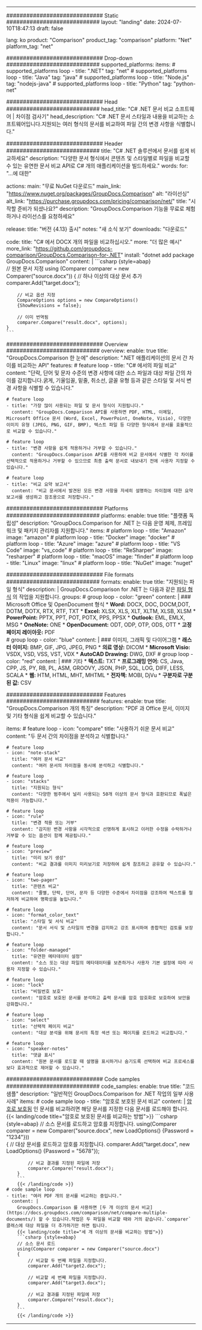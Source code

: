 
---
############################# Static ############################
layout: "landing"
date: 2024-07-10T18:47:13
draft: false

lang: ko
product: "Comparison"
product_tag: "comparison"
platform: "Net"
platform_tag: "net"

############################# Drop-down ############################
supported_platforms:
  items:
    # supported_platforms loop
    - title: ".NET"
      tag: "net"
    # supported_platforms loop
    - title: "Java"
      tag: "java"
    # supported_platforms loop
    - title: "Node.js"
      tag: "nodejs-java"
    # supported_platforms loop
    - title: "Python"
      tag: "python-net"

############################# Head ############################
head_title: "C# .NET 문서 비교 소프트웨어 | 차이점 검사기"
head_description: "C# .NET 문서 스타일과 내용을 비교하는 소프트웨어입니다.지원되는 여러 형식의 문서를 비교하여 파일 간의 변경 사항을 식별합니다."

############################# Header ############################
title: "C# .NET 솔루션에서 문서를 쉽게 비교하세요"
description: "다양한 문서 형식에서 콘텐츠 및 스타일별로 파일을 비교할 수 있는 유연한 문서 비교 API로 C# 개의 애플리케이션을 빌드하세요."
words:
  for: "...에 대한"

actions:
  main: "무료 NuGet 다운로드"
  main_link: "https://www.nuget.org/packages/GroupDocs.Comparison"
  alt: "라이선싱"
  alt_link: "https://purchase.groupdocs.com/pricing/comparison/net/"
  title: "시작할 준비가 되셨나요?"
  description: "GroupDocs.Comparison 기능을 무료로 체험하거나 라이선스를 요청하세요"

release:
  title: "버전 {4.13} 출시"
  notes: "새 소식 보기"
  downloads: "다운로드"

code:
  title: "C# 에서 DOCX 개의 파일을 비교하십시오."
  more: "더 많은 예시"
  more_link: "https://github.com/groupdocs-comparison/GroupDocs.Comparison-for-.NET"
  install: "dotnet add package GroupDocs.Comparison"
  content: |
    ```csharp {style=abap}   
    // 원본 문서 지정
    using (Comparer comparer = new Comparer("source.docx"))
    {
        // 하나 이상의 대상 문서 추가
        comparer.Add("target.docx");

        // 비교 옵션 지정
        CompareOptions options = new CompareOptions() 
        {ShowRevisions = false};

        // 이미 번역됨
        comparer.Compare("result.docx", options);
    }
    ```

############################# Overview ############################
overview:
  enable: true
  title: "GroupDocs.Comparison 한 눈에"
  description: ".NET 애플리케이션의 문서 간 차이를 비교하는 API"
  features:
    # feature loop
    - title: "C# 에서의 파일 비교"
      content: "단락, 단어 및 문자 수준의 변경 사항에 대한 소스 파일과 대상 파일 간의 차이를 감지합니다.굵게, 기울임꼴, 밑줄, 취소선, 글꼴 유형 등과 같은 스타일 및 서식 변경 사항을 식별할 수 있습니다."

    # feature loop
    - title: "가장 많이 사용되는 파일 및 문서 형식이 지원됩니다."
      content: "GroupDocs.Comparison API를 사용하면 PDF, HTML, 이메일, Microsoft Office 문서 (Word, Excel, PowerPoint, OneNote, Visio), 다양한 이미지 유형 (JPEG, PNG, GIF, BMP), 텍스트 파일 등 다양한 형식에서 문서를 효율적으로 비교할 수 있습니다."

    # feature loop
    - title: "변경 사항을 쉽게 적용하거나 거부할 수 있습니다."
      content: "GroupDocs.Comparison API를 사용하여 비교 문서에서 식별한 각 차이를 선택적으로 적용하거나 거부할 수 있으므로 최종 출력 문서로 내보내기 전에 사용자 지정할 수 있습니다."

    # feature loop
    - title: "비교 요약 보고서"
      content: "비교 문서에서 발견된 모든 변경 사항을 자세히 설명하는 차이점에 대한 요약 보고서를 생성하고 참조용으로 저장합니다."

############################# Platforms ############################
platforms:
  enable: true
  title: "플랫폼 독립성"
  description: "GroupDocs.Comparison for .NET 는 다음 운영 체제, 프레임워크 및 패키지 관리자를 지원합니다."
  items:
    # platform loop
    - title: "Amazon"
      image: "amazon"
    # platform loop
    - title: "Docker"
      image: "docker"
    # platform loop
    - title: "Azure"
      image: "azure"
    # platform loop
    - title: "VS Code"
      image: "vs_code"
    # platform loop
    - title: "ReSharper"
      image: "resharper"
    # platform loop
    - title: "macOS"
      image: "finder"
    # platform loop
    - title: "Linux"
      image: "linux"
    # platform loop
    - title: "NuGet"
      image: "nuget"

############################# File formats ############################
formats:
  enable: true
  title: "지원되는 파일 형식"
  description: |
    GroupDocs.Comparison for .NET 는 다음과 같은 [파일 형식](https://docs.groupdocs.com/comparison/net/supported-document-formats/) 의 작업을 지원합니다.
  groups:
    # group loop
    - color: "green"
      content: |
        ### Microsoft Office 및 OpenDocument 형식
        * **Word:** DOCX, DOC, DOCM,DOT, DOTM, DOTX, RTX, RTF, TXT
        * **Excel:** XLSX, XLS, XLT, XLTM, XLSB, XLSM
        * **PowerPoint:** PPTX, PPT, POT, POTX, PPS, PPSX
        * **Outlook:** EML, EMLX, MSG
        * **OneNote:** ONE
        * **OpenDocument:** ODT, ODP, OTP, ODS, OTT
        * **고정 페이지 레이아웃:** PDF        
    # group loop
    - color: "blue"
      content: |
        ### 이미지, 그래픽 및 다이어그램
        * **래스터 이미지:** BMP, GIF, JPG, JPEG, PNG
        * **의료 영상:** DICOM
        * **Microsoft Visio:** VSDX, VSD, VSS, VST, VDX
        * **AutoCAD Drawing:** DWG, DXF
      # group loop
    - color: "red"
      content: |
        ### 기타
        * **텍스트:** TXT
        * **프로그래밍 언어:** CS, Java, CPP, JS, PY, RB, PL, ASM, GROOVY, JSON, PHP, SQL, LOG, DIFF, LESS, SCALA
        * **웹:** HTM, HTML, MHT, MHTML
        * **전자책:** MOBI, DjVu
        * **구분자로 구분된 값:** CSV

############################# Features ############################
features:
  enable: true
  title: "GroupDocs.Comparison 개의 특징"
  description: "PDF 과 Office 문서, 이미지 및 기타 형식을 쉽게 비교할 수 있습니다."

  items:
    # feature loop
    - icon: "compare"
      title: "사용하기 쉬운 문서 비교"
      content: "두 문서 간의 차이점을 분석하고 식별합니다."

    # feature loop
    - icon: "note-stack"
      title: "여러 문서 비교"
      content: "여러 문서의 차이점을 동시에 분석하고 식별합니다."

    # feature loop
    - icon: "stacks"
      title: "지원되는 형식"
      content: "다양한 범주에서 널리 사용되는 50개 이상의 문서 형식과 호환되므로 폭넓은 적용이 가능합니다."

    # feature loop
    - icon: "rule"
      title: "변경 적용 또는 거부"
      content: "감지된 변경 사항을 시각적으로 선명하게 표시하고 이러한 수정을 수락하거나 거부할 수 있는 옵션이 함께 제공됩니다."

    # feature loop
    - icon: "preview"
      title: "미리 보기 생성"
      content: "비교 결과를 이미지 미리보기로 저장하여 쉽게 참조하고 공유할 수 있습니다."

    # feature loop
    - icon: "two-pager"
      title: "콘텐츠 비교"
      content: "줄별, 단락, 단어, 문자 등 다양한 수준에서 차이점을 강조하여 텍스트를 철저하게 비교하여 명확성을 높입니다."

    # feature loop
    - icon: "format_color_text"
      title: "스타일 및 서식 비교"
      content: "문서 서식 및 스타일의 변경을 감지하고 강조 표시하여 종합적인 검토를 보장합니다."

    # feature loop
    - icon: "folder-managed"
      title: "유연한 메타데이터 설정"
      content: "소스 또는 대상 파일의 메타데이터를 보존하거나 사용자 기본 설정에 따라 사용자 지정할 수 있습니다."

    # feature loop
    - icon: "lock"
      title: "비밀번호 보호"
      content: "암호로 보호된 문서를 분석하고 출력 문서를 암호 암호화로 보호하여 보안을 강화합니다."

    # feature loop
    - icon: "select"
      title: "선택적 페이지 비교"
      content: "대상 분석을 위해 문서의 특정 섹션 또는 페이지를 로드하고 비교합니다."

    # feature loop
    - icon: "speaker-notes"
      title: "댓글 표시"
      content: "원본 문서를 로드할 때 설명을 표시하거나 숨기도록 선택하여 비교 프로세스를 보다 효과적으로 제어할 수 있습니다."

############################# Code samples ############################
code_samples:
  enable: true
  title: "코드 샘플"
  description: "일반적인 GroupDocs.Comparison for .NET 작업의 일부 사용 사례"
  items:
    # code sample loop
    - title: "암호로 보호된 문서 비교"
      content: |
        [암호로 보호됨](https://docs.groupdocs.com/comparison/net/load-password-protected-documents/) 인 문서를 비교하려면 해당 문서를 지정한 다음 문서를 로드해야 합니다.
        {{< landing/code title="암호로 보호된 문서를 비교하는 방법">}}
        ```csharp {style=abap}
        // 소스 문서를 로드하고 암호를 지정합니다.
        using(Comparer comparer = new Comparer("source.docx", new LoadOptions() {Password = "1234"}))  
        {
            // 대상 문서를 로드하고 암호를 지정합니다.
            comparer.Add("target.docx", new LoadOptions() {Password = "5678"});

            // 비교 결과를 지정된 파일에 저장
            comparer.Compare("result.docx");
        }
        ```
        {{< /landing/code >}}
    # code sample loop
    - title: "여러 PDF 개의 문서를 비교하는 중입니다."
      content: |
        GroupDocs.Comparison 를 사용하면 [두 개 이상의 문서 비교](https://docs.groupdocs.com/comparison/net/compare-multiple-documents/) 할 수 있습니다.작업은 두 파일을 비교할 때와 거의 같습니다.`comparer` 클래스에 대상 파일을 더 추가하기만 하면 됩니다.
        {{< landing/code title="세 개 이상의 문서를 비교하는 방법">}}
        ```csharp {style=abap}   
        // 소스 문서 로드
        using(Comparer comparer = new Comparer("source.docx") 
        {
            // 비교할 두 번째 파일을 지정합니다.
            comparer.Add("target2.docx");
            
            // 비교할 세 번째 파일을 지정합니다.
            comparer.Add("target3.docx");
            
            // 비교 결과를 지정된 파일에 저장
            comparer.Compare("result.docx");
        }
        ```
        {{< /landing/code >}}

---
